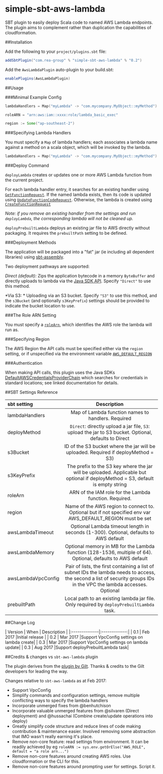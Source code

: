 # simple-sbt-aws-lambda

SBT plugin to easily deploy Scala code to named AWS Lambda endpoints. The plugin aims to complement rather than duplication the capabilities
of cloudformation.


##Installation

Add the following to your `project/plugins.sbt` file:

```scala
addSbtPlugin("com.rea-group" % "simple-sbt-aws-lambda" % "0.2")
```

Add the `AwsLambdaPlugin` auto-plugin to your build.sbt:

```scala
enablePlugins(AwsLambdaPlugin)
```

##Usage

###Minimal Example Config

```scala
lambdaHandlers = Map("myLambda" -> "com.mycompany.MyObject::myMethod")

roleARN = "arn:aws:iam::xxxx:role/lambda_basic_exec"

region := Some("ap-southeast-2")
```

###Specifying Lambda Handlers

You must specify a `Map` of lambda handlers; each associates
a lambda name against a method on a scala object, which will be invoked by the lambda.
```scala
lambdaHandlers = Map("myLambda" -> "com.mycompany.MyObject::myMethod")
```

###Deploy Command

`deployLambda` creates or updates one or more AWS Lambda function from the current project.

For each lambda handler entry, it searches for an existing handler using [`GetFunctionRequest`](http://docs.aws.amazon.com/AWSJavaSDK/latest/javadoc/com/amazonaws/services/lambda/model/GetFunctionRequest.html).
If the named lambda exists, then its code is updated using [`UpdateFunctionCodeRequest`](http://docs.aws.amazon.com/AWSJavaSDK/latest/javadoc/com/amazonaws/services/lambda/model/UpdateFunctionCodeRequest.html).
Otherwise, the lambda is created using [`CreateFunctionRequest`](http://docs.aws.amazon.com/AWSJavaSDK/latest/javadoc/com/amazonaws/services/lambda/model/CreateFunctionRequest.html)

*Note: if you remove an existing handler from the settings and run `deployLambda`, the corresponding lambda will not be cleaned up.*

`deployPrebuiltLambda` deploys an existing jar file to AWS directly without packaging. It requires the `prebuiltPath` setting
to be defined.

###Deployment Methods

The application will be packaged into a "fat" jar (ie including all dependent libraries) using [sbt-assembly](https://github.com/sbt/sbt-assembly).

Two deployment pathways are supported:

*Direct (default):* Zips the application bytecode in a memory `ByteBuffer` and directly uploads to lambda via the [Java SDK API](http://docs.aws.amazon.com/lambda/latest/dg/API_FunctionCode.html).
Specify `"Direct"` to use this method.

*Via S3: * Uploading via an S3 bucket. Specify `"S3"` to use this method, and the `s3Bucket` (and optionally `s3KeyPrefix`) settings
should be provided to indicate the bucket location to use.

###The Role ARN Setting

You must specify a [`roleArn`](http://docs.aws.amazon.com/lambda/latest/dg/intro-permission-model.html#lambda-intro-execution-role),
which identifies the AWS role the lambda will run as.

###Specifying Region

The AWS Region the API calls must be specified either via the `region` setting, or if unspecified via the environment variable [`AWS_DEFAULT_REGION`](http://docs.aws.amazon.com/cli/latest/userguide/cli-chap-getting-started.html#cli-environment)

###Authentication

When making API calls, this plugin uses the Java SDKs [DefaultAWSCredentialsProviderChain](http://docs.aws.amazon.com/AWSJavaSDK/latest/javadoc/com/amazonaws/auth/DefaultAWSCredentialsProviderChain.html)
which searches for credentials in standard locations; see linked documentation for details.


##SBT Settings Reference

| sbt setting   |    Description |
|:--------------|:-------------:|
| lambdaHandlers |Map of Lambda function names to handlers. Required |
| deployMethod | `Direct`: directly upload a jar file, `S3`: upload the jar to S3 bucket. Optional, defaults to Direct |
| s3Bucket |ID of the S3 bucket where the jar will be uploaded. Required if deployMethod = S3) |
| s3KeyPrefix |The prefix to the S3 key where the jar will be uploaded. Applicable but optional if deployMethod = S3, default is empty string |
| roleArn |ARN of the IAM role for the Lambda function. Required. |
| region |Name of the AWS region to connect to. Optional but if not specified env var AWS_DEFAULT_REGION must be set |
| awsLambdaTimeout |Optional Lambda timeout length in seconds (1-300). Optional, defaults to AWS default |
| awsLambdaMemory |Optional memory in MB for the Lambda function (128-1536, multiple of 64). Optional, defaults to AWS default |
| awsLambdaVpcConfig |Pair of lists, the first containing a list of subnet IDs the lambda needs to access, the second a list of security groups IDs in the VPC the lambda accesses. Optional |
| prebuiltPath |Local path to an existing lambda jar file. Only required by `deployPrebuiltLambda` task.  |

##Change Log

| Version  | When  |    Description |
|:--------------|:-------------:|
| 0.1 | Feb 2017 |Initial release |
| 0.2 | Mar 2017 |Support VpcConfig settings on lambda create|
| 0.3 | Mar 2017 |Support VpcConfig settings on lambda update|
| 0.3 | Aug 2017 |Support deployPrebuiltLambda task|

##Credits & changes vs `sbt-aws-lambda` plugin

The plugin derives from the [plugin by Gilt](https://github.com/gilt/sbt-aws-lambda). Thanks & credits to the Gilt developers for leading the way.

Changes relative to `sbt-aws-lambda` as at Feb 2017:

- Support VpcConfig
- Simplify commands and configuration settings, remove multiple conflicting ways to specify the lambda handlers
- Incorporate unmerged fixes from @benhutchison
- Incorporate valuable unmerged features from @silvaren (Direct deployment) and @hussachai (Combine create/update operations into deploy)
- Greatly simplify code structure and reduce lines of code making contribution & maintenance easier. Involved removing some abstraction that IMO wasn't really earning it's place.
- Remove non-core feature: read settings from environment. It can be readily achieved by eg `roleARN := sys.env.getOrElse("AWS_ROLE", default = "a role arn...")`
- Remove non-core features around creating AWS roles. Use cloudformation or the CLI for this.
- Remove non-core features around prompting user for settings. Script it.